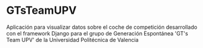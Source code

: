 # GTsTeamUPV

Aplicación para visualizar datos sobre el coche de competición desarrollado con el framework Django para el grupo de Generación Espontánea 'GT's Team UPV' de la Universidad Politécnica de Valencia
